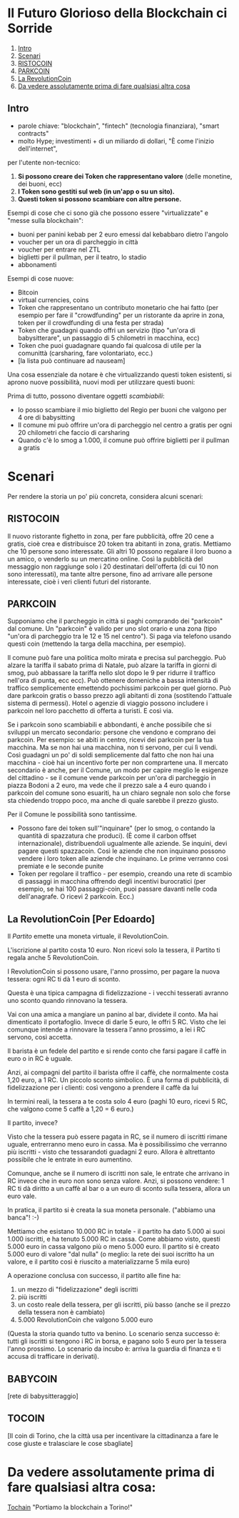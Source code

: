 # Il Futuro Glorioso della Blockchain ci Sorride 


1. [Intro](#intro)
1. [Scenari](#scenari)
  1. [RISTOCOIN](#ristocoin)
  1. [PARKCOIN](#parkcoin)
  1. [La RevolutionCoin](#revolutioncoin)
1. [Da vedere assolutamente prima di fare qualsiasi altra cosa](#ultimo)

## Intro

 * parole chiave: "blockchain", "fintech" (tecnologia finanziara), "smart contracts"
 * molto Hype; investimenti + di un miliardo di dollari, "È come l'inizio dell'internet",

per l'utente non-tecnico:

 1. **Si possono creare dei Token che rappresentano valore** (delle monetine, dei buoni, ecc)
 1. **I Token sono gestiti sul web (in un'app o su un sito).**
 1. **Questi token si possono scambiare con altre persone.**

Esempi di cose che ci sono già che possono essere "virtualizzate" e "messe sulla blockchain":
  - buoni per panini kebab per 2 euro emessi dal kebabbaro dietro l'angolo
  - voucher per un ora di parcheggio in città
  - voucher per entrare nel ZTL
  - biglietti per il pullman, per il teatro, lo stadio
  - abbonamenti

Esempi di cose nuove:

 - Bitcoin
 - virtual currencies, coins 
 - Token che rappresentano un contributo monetario che hai fatto (per esempio per fare il "crowdfunding" per un ristorante da aprire in zona, token per il crowdfunding di una festa per strada)
 - Token che guadagni quando offri un servizio (tipo "un'ora di babysitterare", un passaggio di 5 chilometri in macchina, ecc)
 - Token che puoi guadagnare quando fai qualcosa di utile per la comunittà (carsharing, fare volontariato, ecc.)
 - [la lista può continuare ad nauseam]

Una cosa essenziale da notare è che virtualizzando questi token esistenti, si aprono nuove possibilità, nuovi modi per utilizzare questi buoni:

Prima di tutto, possono diventare oggetti *scambiabili*:

 - Io posso scambiare il mio biglietto del Regio per buoni che valgono per 4 ore di babysitting
 - Il comune mi può offrire un'ora di parcheggio nel centro a gratis per ogni 20 chilometri che faccio di carsharing
 - Quando c'è lo smog a 1.000, il comune può offrire biglietti per il pullman a gratis


# Scenari

Per rendere la storia un po' più concreta, considera alcuni scenari:

## RISTOCOIN

Il nuovo ristorante fighetto in zona, per fare pubblicità, offre 20 cene a gratis, cioè crea e distribuisce 20 token tra abitanti in zona, gratis. Mettiamo che 10 persone sono interessate. Gli altri 10 possono regalare il loro buono a un amico, o venderlo su un mercatino online. Così la pubblicità del messaggio non raggiunge solo i 20 destinatari dell'offerta (di cui 10 non sono interessati), ma tante altre persone, fino ad arrivare alle persone interessate, cioè i veri clienti futuri del ristorante. 

## PARKCOIN

Supponiamo che il parcheggio in città si paghi comprando dei "parkcoin" dal comune. Un "parkcoin" è valido per uno slot orario e una zona (tipo "un'ora di parcheggio tra le 12 e 15 nel centro"). Si paga via telefono usando questi coin (mettendo la targa della macchina, per esempio). 

Il comune può fare una politica molto mirata e precisa sul parcheggio. Può alzare la tariffa il sabato prima di Natale, può alzare la tariffa in giorni di smog, può abbassare la tariffa nello slot dopo le 9 per ridurre il traffico nell'ora di punta, ecc ecc). Può ottenere domeniche a bassa intensità di traffico semplicemente emettendo pochissimi parkcoin per quel giorno. Può dare parkcoin gratis o basso prezzo agli abitanti di zona (sostitendo l'attuale sistema di permessi). Hotel o agenzie di viaggio possono includere i parkcoin nel loro pacchetto di offerta a turisti. E così via. 

Se i parkcoin sono scambiabili e abbondanti, è anche possibile che si sviluppi un mercato secondario: persone che vendono e comprano dei parkcoin. Per esempio: se abiti in centro, ricevi dei parkcoin per la tua macchina. Ma se non hai una macchina, non ti servono, per cui lì vendi. Così guadagni un po' di soldi semplicemente dal fatto che non hai una macchina - cioè hai un incentivo forte per non comprartene una. Il mercato secondario è anche, per il Comune, un modo per capire meglio le esigenze del cittadino - se il comune vende parkcoin per un'ora di parcheggio in piazza Bodoni a 2 euro, ma vede che il prezzo  sale a 4 euro quando i parkcoin del comune sono esuariti, ha un chiaro segnale non solo che forse sta chiedendo troppo poco, ma anche di quale sarebbe il prezzo giusto.

Per il Comune le possibilità sono tantissime. 
- Possono fare dei token sull'"inquinare" (per lo smog, o contando la quantità di spazzatura che produci). (È come il carbon offset internazionale), distribuendoli ugualmente alle aziende. Se inquini, devi pagare questi spazzacoin. Così le aziende che non inquinano possono vendere i loro token alle aziende che inquinano. Le prime verranno così premiate e le seconde punite
- Token per regolare il traffico - per esempio, creando una rete di scambio di passaggi in macchina offrendo degli incentivi burocratici (per esempio, se hai 100 passaggi-coin, puoi passare davanti nelle coda dell'anagrafe. O ricevi 2 parkcoin. Ecc.)


## <a id="revolutioncoin"></a>La RevolutionCoin [Per Edoardo] 

Il *Partito* emette una moneta virtuale, il RevolutionCoin. 

L'iscrizione al partito costa 10 euro. Non ricevi solo la tessera, il Partito ti regala anche 5 RevolutionCoin. 

I RevolutionCoin si possono usare, l'anno prossimo, per pagare la nuova tessera: ogni RC ti dà 1 euro di sconto. 

Questa è una tipica campagna di fidelizzazione - i vecchi tesserati avranno uno sconto quando rinnovano la tessera.

Vai con una amica a mangiare un panino al bar, dividete il conto. Ma hai dimenticato il portafoglio.
Invece di darle 5 euro, le offri 5 RC. Visto che lei comunque intende a rinnovare la tessera l'anno prossimo, a lei i RC servono, così accetta.

Il barista è un fedele del partito e si rende conto che farsi pagare il caffè in euro o in RC è uguale. 

Anzi, ai compagni del partito il barista offre il caffè, che normalmente costa 1,20 euro, a 1 RC. Un piccolo sconto simbolico. 
È una forma di pubblicità, di fidelizzazione per i clienti: così vengono a prendere il caffè da lui 


In termini reali, la tessera a te costa solo 4 euro (paghi 10 euro, ricevi 5 RC, che valgono come 5 caffè a 1,20 = 6 euro.)

Il partito, invece? 

Visto che la tessera può essere pagata in RC, se il numero di iscritti rimane uguale, entrerranno meno euro in cassa. 
Ma è possibilissimo che verranno più iscritti - visto che tessarandoti guadagni 2 euro. Allora è altrettanto possibile che le entrate in euro aumentino.

Comunque, anche se il numero di iscritti non sale, le entrate che arrivano in RC invece che in euro non sono senza valore. 
Anzi, si possono vendere: 1 RC ti dà diritto a un caffè al bar o a un euro di sconto sulla tessera, allora un euro vale.

In pratica, il partito si è creata la sua moneta personale. ("abbiamo una banca"! :-)

Mettiamo che esistano 10.000 RC in totale - il partito ha dato 5.000 ai suoi 1.000 iscritti, e ha tenuto 5.000 RC in cassa. Come abbiamo visto, questi 5.000 euro in cassa valgono più o meno 5.000 euro. Il partito si è creato 5.000 euro di valore "dal nulla" (o meglio: la rete dei suoi iscritto ha un valore, e il partito così è riuscito a materializzarne 5 mila euro)

A operazione conclusa con successo, il partito alle fine ha:

1. un mezzo di "fidelizzazione" degli iscritti
2. più iscritti
3. un costo reale della tessera, per gli iscritti, più basso (anche se il prezzo della tessera non è cambiato)
4. 5.000 RevolutionCoin che valgono 5.000 euro

(Questa la storia quando tutto va benino. Lo scenario senza successo è: tutti gli iscritti si tengono i RC in borsa, e pagano solo 5 euro per la tessera l'anno prossimo. Lo scenario da incubo è: arriva la guardia di finanza e ti accusa di trafficare in derivati).


## BABYCOIN

[rete di babysitteraggio]

## TOCOIN

[Il coin di Torino, che la città usa per incentivare la cittadinanza a fare le cose giuste e tralasciare le cose sbagliate]


# <a id="ultimo"></a>Da vedere assolutamente prima di fare qualsiasi altra cosa: 

[Tochain](http://www.tochain.org) "Portiamo la blockchain a Torino!"



  

